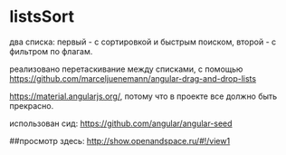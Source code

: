 # listsSort

два списка: первый - с сортировкой и быстрым поиском, второй - с фильтром по флагам.

реализовано перетаскивание между списками, c помощью https://github.com/marceljuenemann/angular-drag-and-drop-lists

https://material.angularjs.org/, потому что в проекте все должно быть прекрасно.

использован сид: https://github.com/angular/angular-seed

##просмотр здесь: http://show.openandspace.ru/#!/view1